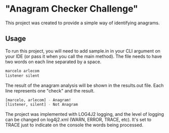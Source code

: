 # "Anagram Checker Challenge"

This project was created to provide a simple way of identifying anagrams. 

## Usage
To run this project, you will need to add sample.in in your CLI argument on your IDE (or pass it when you call the main method).
The file needs to have two words on each line separated by a space.

```bash
marcelo arlecom
listener silent
```

The result of the anagram analysis will be shown in the results.out file. Each line represents one "check" and the result.

```bash
[marcelo, arlecom] - Anagram!
[listener, silent] - Not Anagram
```
The project was implemented with LOG4J2 logging, and the level of logging can be changed on log4j2.xml (WARN, ERROR, TRACE, etc).
It's set to TRACE just to indicate on the console the words being processed.
